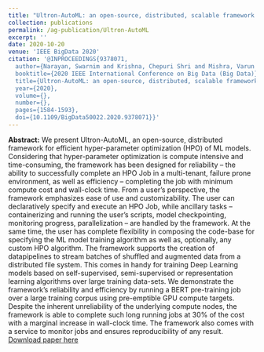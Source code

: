 ```yaml
---
title: "Ultron-AutoML: an open-source, distributed, scalable framework for efficient hyper-parameter optimization"
collection: publications
permalink: /ag-publication/Ultron-AutoML
excerpt: ''
date: 2020-10-20
venue: 'IEEE BigData 2020'
citation: '@INPROCEEDINGS{9378071,
  author={Narayan, Swarnim and Krishna, Chepuri Shri and Mishra, Varun and Rai, Abhinav and Rai, Himanshu and Bharti, Chandrakant and Sodhi, Gursirat Singh and Gupta, Ashish and Singh, Nitinbalaji},
  booktitle={2020 IEEE International Conference on Big Data (Big Data)}, 
  title={Ultron-AutoML: an open-source, distributed, scalable framework for efficient hyper-parameter optimization}, 
  year={2020},
  volume={},
  number={},
  pages={1584-1593},
  doi={10.1109/BigData50022.2020.9378071}}'
---
```


**Abstract:** We present Ultron-AutoML, an open-source, distributed framework for efficient hyper-parameter optimization (HPO) of ML models. Considering that hyper-parameter optimization is compute intensive and time-consuming, the framework has been designed for reliability – the ability to successfully complete an HPO Job in a multi-tenant, failure prone environment, as well as efficiency – completing the job with minimum compute cost and wall-clock time. From a user’s perspective, the framework emphasizes ease of use and customizability. The user can declaratively specify and execute an HPO Job, while ancillary tasks – containerizing and running the user’s scripts, model checkpointing, monitoring progress, parallelization – are handled by the framework. At the same time, the user has complete flexibility in composing the code-base for specifying the ML model training algorithm as well as, optionally, any custom HPO algorithm. The framework supports the creation of datapipelines to stream batches of shuffled and augmented data from a distributed file system. This comes in handy for training Deep Learning models based on self-supervised, semi-supervised or representation learning algorithms over large training data-sets. We demonstrate the framework’s reliability and efficiency by running a BERT pre-training job over a large training corpus using pre-emptible GPU compute targets. Despite the inherent unreliability of the underlying compute nodes, the framework is able to complete such long running jobs at 30% of the cost with a marginal increase in wall-clock time. The framework also comes with a service to monitor jobs and ensures reproducibility of any result.
[Download paper here](http://Ashish-Gupta03.github.io/files/Ultron.pdf)

